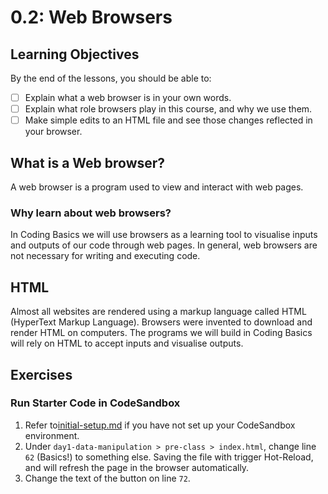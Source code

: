 # 0.2: Web Browsers

## Learning Objectives

By the end of the lessons, you should be able to:

* [ ] Explain what a web browser is in your own words.
* [ ] Explain what role browsers play in this course, and why we use them.
* [ ] Make simple edits to an HTML file and see those changes reflected in your browser.

## What is a Web browser?

A web browser is a program used to view and interact with web pages.

### Why learn about web browsers?

In Coding Basics we will use browsers as a learning tool to visualise inputs and outputs of our code through web pages. In general, web browsers are not necessary for writing and executing code.&#x20;

## HTML

Almost all websites are rendered using a markup language called HTML (HyperText Markup Language). Browsers were invented to download and render HTML on computers. The programs we will build in Coding Basics will rely on HTML to accept inputs and visualise outputs.

## Exercises

### Run Starter Code in CodeSandbox

1. Refer to[initial-setup.md](../../course-logistics/setting-up-codesandbox/initial-setup.md "mention") if you have not set up your CodeSandbox environment.
2. Under `day1-data-manipulation > pre-class > index.html`, change line `62` (Basics!) to something else. Saving the file with trigger Hot-Reload, and will refresh the page in the browser automatically.
3. Change the text of the button on line `72`.
